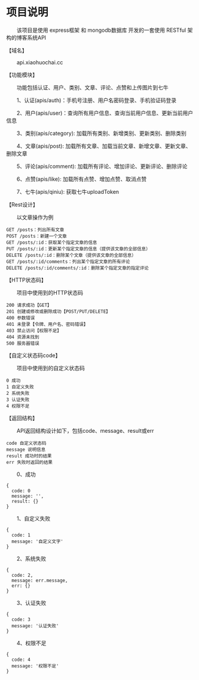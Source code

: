 # 项目说明

&emsp;&emsp;该项目是使用 express框架 和 mongodb数据库 开发的一套使用 RESTful 架构的博客系统API

【域名】

&emsp;&emsp;api.xiaohuochai.cc 
  

【功能模块】

&emsp;&emsp;功能包括认证、用户、类别、文章、评论、点赞和上传图片到七牛

&emsp;&emsp;1、认证(apis/auth)：手机号注册、用户名密码登录、手机验证码登录

&emsp;&emsp;2、用户(apis/user)：查询所有用户信息、查询当前用户信息、更新当前用户信息

&emsp;&emsp;3、类别(apis/category): 加载所有类别、新增类别、更新类别、删除类别

&emsp;&emsp;4、文章(apis/post): 加载所有文章、加载当前文章、新增文章、更新文章、删除文章

&emsp;&emsp;5、评论(apis/comment): 加载所有评论、增加评论、更新评论、删除评论

&emsp;&emsp;6、点赞(apis/like): 加载所有点赞、增加点赞、取消点赞

&emsp;&emsp;7、七牛(apis/qiniu): 获取七牛uploadToken


【Rest设计】

&emsp;&emsp;以文章操作为例

```
GET /posts：列出所有文章
POST /posts：新建一个文章
GET /posts/:id：获取某个指定文章的信息
PUT /posts/:id：更新某个指定文章的信息（提供该文章的全部信息）
DELETE /posts/:id：删除某个文章（提供该文章的全部信息）
GET /posts/:id/comments：列出某个指定文章的所有评论
DELETE /posts/:id/comments/:id：删除某个指定文章的指定评论
```

【HTTP状态码】

&emsp;&emsp;项目中使用到的HTTP状态码

```
200 请求成功【GET】
201 创建或修改或删除成功【POST/PUT/DELETE】
400 参数错误
401 未登录【令牌、用户名、密码错误】
403 禁止访问【权限不足】
404 资源未找到
500 服务器错误
```

【自定义状态码code】

&emsp;&emsp;项目中使用到的自定义状态码

```
0 成功
1 自定义失败
2 系统失败
3 认证失败
4 权限不足
```
【返回结构】

&emsp;&emsp;API返回结构设计如下，包括code、message、result或err
```
code 自定义状态码
message 说明信息
result 成功时的结果
err 失败时返回的结果
```

&emsp;&emsp;0、成功
```
{
  code: 0
  message: '',
  result: {}
}
```
&emsp;&emsp;1、自定义失败
```
{
  code: 1
  message: '自定义文字'
}
```
&emsp;&emsp;2、系统失败
```
{
  code: 2,
  message: err.message,
  err: {}
}
```
&emsp;&emsp;3、认证失败
```
{
  code: 3
  message: '认证失败'
}
```
&emsp;&emsp;4、权限不足
```
{
  code: 4
  message: '权限不足'
}
```


